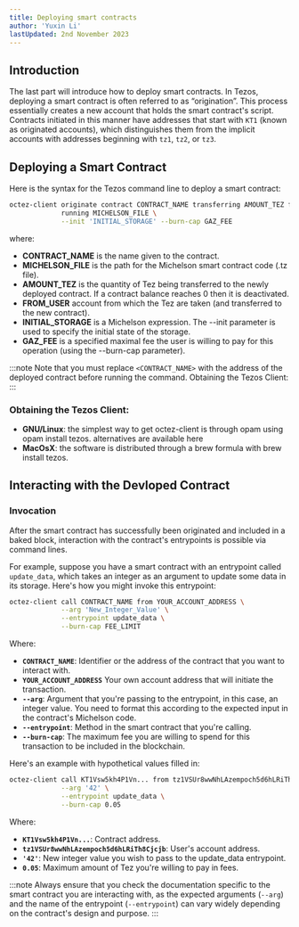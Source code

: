 ```yaml
---
title: Deploying smart contracts
author: 'Yuxin Li'
lastUpdated: 2nd November 2023
---
```

## Introduction
The last part will introduce how to deploy smart contracts. In Tezos, deploying a smart contract is often referred to as “origination”. This process essentially creates a new account that holds the smart contract's script. Contracts initiated in this manner have addresses that start with `KT1` (known as originated accounts), which distinguishes them from the implicit accounts with addresses beginning with `tz1`, `tz2`, or `tz3`.

## Deploying a Smart Contract
Here is the syntax for the Tezos command line to deploy a smart contract:
```bash
octez-client originate contract CONTRACT_NAME transferring AMOUNT_TEZ from FROM_USER \
             running MICHELSON_FILE \
             --init 'INITIAL_STORAGE' --burn-cap GAZ_FEE
```             
where:
- **CONTRACT_NAME** is the name given to the contract.
- **MICHELSON_FILE** is the path for the Michelson smart contract code (.tz file).
- **AMOUNT_TEZ** is the quantity of Tez being transferred to the newly deployed contract. If a contract balance reaches 0 then it is deactivated.
- **FROM_USER** account from which the Tez are taken (and transferred to the new contract).
- **INITIAL_STORAGE** is a Michelson expression. The --init parameter is used to specify the initial state of the storage.
- **GAZ_FEE** is a specified maximal fee the user is willing to pay for this operation (using the --burn-cap parameter).

:::note
Note that you must replace `<CONTRACT_NAME>` with the address of the deployed contract before running the command.
Obtaining the Tezos Client:
:::

### Obtaining the Tezos Client:
- **GNU/Linux**: the simplest way to get octez-client is through opam using opam install tezos. alternatives are available here
- **MacOsX**: the software is distributed through a brew formula with brew install tezos.

## Interacting with the Devloped Contract

### Invocation
After the smart contract has successfully been originated and included in a baked block, interaction with the contract's entrypoints is possible via command lines.

For example, suppose you have a smart contract with an entrypoint called `update_data`, which takes an integer as an argument to update some data in its storage. Here's how you might invoke this entrypoint:

```bash
octez-client call CONTRACT_NAME from YOUR_ACCOUNT_ADDRESS \
             --arg 'New_Integer_Value' \
             --entrypoint update_data \
             --burn-cap FEE_LIMIT
```
Where:

- **`CONTRACT_NAME`**: Identifier or the address of the contract that you want to interact with.
- **`YOUR_ACCOUNT_ADDRESS`** Your own account address that will initiate the transaction.
- **`--arg`**:  Argument that you're passing to the entrypoint, in this case, an integer value. You need to format this according to the expected input in the contract's Michelson code.
- **`--entrypoint`**: Method in the smart contract that you're calling.
- **`--burn-cap`**:  The maximum fee you are willing to spend for this transaction to be included in the blockchain.

Here's an example with hypothetical values filled in:

```bash
octez-client call KT1Vsw5kh4P1Vn... from tz1VSUr8wwNhLAzempoch5d6hLRiTh8Cjcjb \
             --arg '42' \
             --entrypoint update_data \
             --burn-cap 0.05
```
Where:

- **`KT1Vsw5kh4P1Vn...`**: Contract address.
- **`tz1VSUr8wwNhLAzempoch5d6hLRiTh8Cjcjb`**: User's account address.
- **`'42'`**: New integer value you wish to pass to the update_data entrypoint.
- **`0.05`**: Maximum amount of Tez you're willing to pay in fees.

:::note
Always ensure that you check the documentation specific to the smart contract you are interacting with, as the expected arguments (`--arg`) and the name of the entrypoint (`--entrypoint`) can vary widely depending on the contract's design and purpose.
:::




